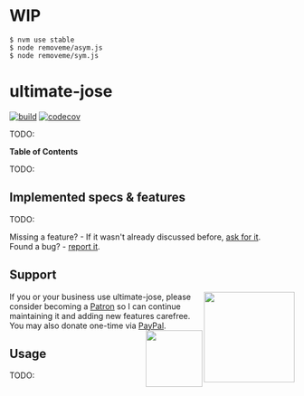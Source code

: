 # WIP

```
$ nvm use stable
$ node removeme/asym.js
$ node removeme/sym.js
```

# ultimate-jose

[![build][travis-image]][travis-url] [![codecov][codecov-image]][codecov-url]

TODO:

**Table of Contents**

TODO:

## Implemented specs & features

TODO:

Missing a feature? - If it wasn't already discussed before, [ask for it][suggest-feature].  
Found a bug? - [report it][bug].

<h2>Support</h2>

[<img src="https://c5.patreon.com/external/logo/become_a_patron_button@2x.png" width="160" align="right">][support-patreon]
If you or your business use ultimate-jose, please consider becoming a [Patron][support-patreon] so I can continue maintaining it and adding new features carefree. You may also donate one-time via [PayPal][support-paypal].
[<img src="https://cdn.jsdelivr.net/gh/gregoiresgt/payment-icons@183140a5ff8f39b5a19d59ebeb2c77f03c3a24d3/Assets/Payment/PayPal/Paypal@2x.png" width="100" align="right">][support-paypal]

## Usage

TODO:


[travis-image]: https://api.travis-ci.com/panva/ultimate-jose.svg?branch=master
[travis-url]: https://travis-ci.com/panva/ultimate-jose
[codecov-image]: https://img.shields.io/codecov/c/github/panva/ultimate-jose/master.svg
[codecov-url]: https://codecov.io/gh/panva/ultimate-jose
[suggest-feature]: https://github.com/panva/ultimate-jose/issues/new?template=feature-request.md
[bug]: https://github.com/panva/ultimate-jose/issues/new?template=bug-report.md
[support-patreon]: https://www.patreon.com/panva
[support-paypal]: https://www.paypal.me/panva
